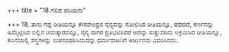 +++
title = "18 ಗೆಲಿದ ಪರಿಯನು"

+++
18. ತಾನು ಗೆದ್ದ ರೀತಿಯನ್ನೂ ಕೌರವೇಂದ್ರನ ಸೈನ್ಯವನ್ನು ಸೋಲಿಸಿದ ರೀತಿಯನ್ನೂ, ಹೆದರದೆ, ಕರ್ಣನನ್ನು ಹಿಮ್ಮೆಟ್ಟಿಸಿದ ಬಿಲ್ಲಿನ ಚಮತ್ಕಾರವನ್ನೂ, ಸೈನ್ಯ ಸಾಗರ ಪ್ರತಿಭಟಿಸಿದರೆ ಅದನ್ನು ಸುತ್ತುವರಿದು ಆಕ್ರಮಿಸಿದ ರೀತಿಯನ್ನೂ, ಕೊನೆಯಲ್ಲಿ ಶಸ್ತ್ರಗಳನ್ನು ಉಪಸಂಹರಿಸಿದುದನ್ನು ಧರ್ಮರಾಜನಿಗೆ ಅರ್ಜುನನು ವಿವರಿಸಿದನು.